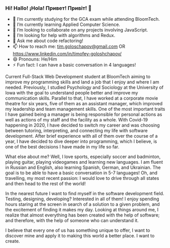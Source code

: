 ### Hi! Hallo! ¡Hola! Привет! Привіт!  👋


- 🔭 I’m currently studying for the GCA exam while attending BloomTech.
- 🌱 I’m currently learning Applied Computer Science.
- 👯 I’m looking to collaborate on any projects involving JavaScript.
- 🤔 I’m looking for help with algorithms and Redux.
- 💬 Ask me about code refactoring!
- 📫 How to reach me: tim.goloschapov@gmail.com OR https://www.linkedin.com/in/timofey-goloshchapov/ 
- 😄 Pronouns: He/Him
- ⚡ Fun fact: I can have a basic conversation in 4 languages!

Current Full-Stack Web Development student at BloomTech aiming to improve my programming skills and land a job that I enjoy and where I am needed. Previously, I studied Psychology and Sociology at the University of Iowa with the goal to understand people better and improve my communication skills. Parallel to that, I have worked at a corporate movie theatre for six years, five of them as an assistant manager, which improved my leadership and team management skills. One of the most important traits I have gained being a manager is being responsible for personal actions as well as actions of my staff and the facility as a whole. With Covid-19 happening in 2020, I have decided to switch my career and was choosing between tutoring, interpreting, and connecting my life with software development. After brief experience with all of them over the course of a year, I have decided to dive deeper into programming, which I believe, is one of the best decisions I have made in my life so far. 

What else about me? Well, I love sports, especially soccer and badminton, playing guitar, playing videogames and learning new languages. I am fluent in Russian and English, also learning Spanish, German, and Ukrainian. The goal is to be able to have a basic conversation in 5-7 languages! Oh, and travelling, my most recent passion: I would love to drive through all states and then head to the rest of the world!

In the nearest future I want to find myself in the software development field. Testing, designing, developing? Interested in all of them! I enjoy spending hours staring at the screen in search of a solution to a given problem, and the excitement of finding it makes my day. Looking at things around me, I realize that almost everything has been created with the help of software; and therefore, with the help of someone who can understand it. 

I believe that every one of us has something unique to offer, I want to discover mine and apply it to making this world a better place. I want to create. 

